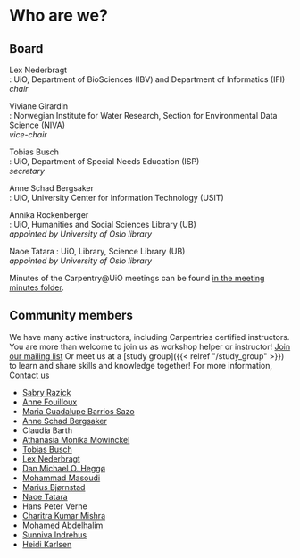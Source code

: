 # Who are we?

## Board

Lex Nederbragt  
: UiO, Department of BioSciences (IBV) and Department of Informatics (IFI)  
  _chair_

Viviane Girardin  
: Norwegian Institute for Water Research, Section for Environmental Data Science (NIVA)  
  _vice-chair_

Tobias Busch  
: UiO, Department of Special Needs Education (ISP)  
  _secretary_

Anne Schad Bergsaker  
: UiO, University Center for Information Technology (USIT)  

Annika Rockenberger  
: UiO, Humanities and Social Sciences Library (UB)  
  _appointed by University of Oslo library_

Naoe Tatara
: UiO, Library, Science Library (UB)  
  _appointed by University of Oslo library_

Minutes of the Carpentry\@UiO meetings can be found [in the meeting minutes folder](https://github.com/uio-carpentry/organisational/tree/master/meetings).

## Community members

We have many active instructors, including Carpentries certified instructors. 
You are more than welcome to join us as workshop helper or instructor! [Join our mailing list](https://sympa.uio.no/carpentry.uio.no/subscribe/organizers?previous_action=info) Or meet us at a [study group]({{< relref "/study_group" >}}) to learn and share skills and knowledge together!
For more information, [Contact us](contact-us@carpentry.uio.no) 

* [Sabry Razick](http://github.com/sabryr)
* [Anne Fouilloux](http://github.com/annefou)
* [Maria Guadalupe Barrios Sazo](http://github.com/guadabsb15)
* [Anne Schad Bergsaker](http://github.com/annesbe)
* Claudia Barth
* [Athanasia Monika Mowinckel](http://github.com/Athanasiamo)
* [Tobias Busch](http://github.com/Teebusch)
* [Lex Nederbragt](http://github.com/lexnederbragt)
* [Dan Michael O. Heggø](http://github.com/danmichaelo)
* [Mohammad Masoudi](http://github.com/MohammadMasoudi)
* [Marius Bjørnstad](http://github.com/fa2k)
* [Naoe Tatara](http://github.com/naoe-tatara)
* Hans Peter Verne
* [Charitra Kumar Mishra](http://github.com/)
* [Mohamed Abdelhalim ](http://github.com/Me6me82)
* [Sunniva Indrehus ](http://github.com/sunnivin)
* [Heidi Karlsen](http://github.com/heidikarlsen)


